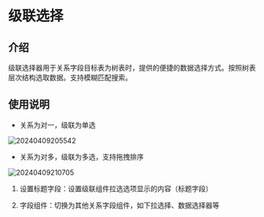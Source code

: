 # 级联选择

## 介绍

级联选择器用于关系字段目标表为树表时，提供的便捷的数据选择方式。按照树表层次结构选取数据。支持模糊匹配搜索。

## 使用说明

- 关系为对一，级联为单选

![20240409205542](https://static-docs.nocobase.com/20240409205542.png)

- 关系为对多，级联为多选，支持拖拽排序

![20240409210705](https://static-docs.nocobase.com/20240409210705.png)

1. 设置标题字段：设置级联组件拉选选项显示的内容（标题字段）

2. 字段组件：切换为其他关系字段组件，如下拉选择、数据选择器等